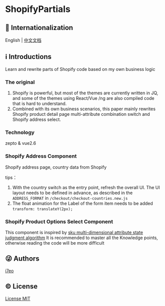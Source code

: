 # ShopifyPartials

## :large_blue_circle: Internationalization

English | [中文文档](README_zh.md)

## :information_source: Introductions

Learn and rewrite parts of Shopify code based on my own business logic

### The original
1. Shopify is powerful, but most of the themes are currently written in JQ, and some of the themes using React/Vue /ng are also compiled code that is hard to understand.
2. Combined with its own business scenarios, this paper mainly rewrites Shopify product detail page multi-attribute combination switch and Shopify address select.

### Technology
zepto & vue2.6

### Shopify Address Component
Shopify address page, country data from Shopify

tips：
1. With the country switch as the entry point, refresh the overall UI. The UI layout needs to be defined in advance, as described in the `ADDRESS_FORMAT` in `/checkout/checkout-countries.new.js`
2. The float animation for the Label of the form item needs to be added `transform: translateY(2px);` 

### Shopify Product Options Select Component
This component is inspired by [sku multi-dimensional attribute state judgment algorithm](https://keelii.com/2016/12/22/sku-multi-dimensional-attributes-state-algorithm/) It is recommended to master all the Knowledge points, otherwise reading the code will be more difficult

## :stuck_out_tongue_winking_eye: Authors

[i7eo](https://i7eo.com/about/)

## :copyright: License

[License MIT](LICENSE)



